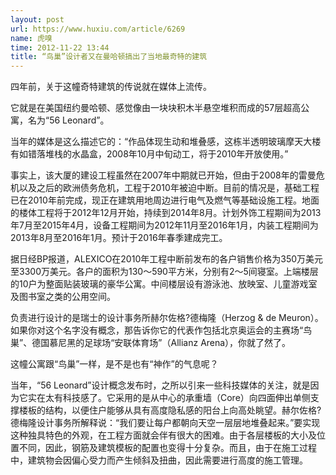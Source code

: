 ```yaml
---
layout: post
url: https://www.huxiu.com/article/6269
name: 虎嗅
time: 2012-11-22 13:44
title: “鸟巢”设计者又在曼哈顿搞出了当地最奇特的建筑
---
```

四年前，关于这幢奇特建筑的传说就在媒体上流传。

它就是在美国纽约曼哈顿、感觉像由一块块积木半悬空堆积而成的57层超高公寓，名为“56 Leonard”。

当年的媒体是这么描述它的：“作品体现生动和堆叠感，这栋半透明玻璃摩天大楼有如错落堆栈的水晶盒，2008年10月中旬动工，将于2010年开放使用。”

事实上，该大厦的建设工程虽然在2007年中期就已开始，但由于2008年的雷曼危机以及之后的欧洲债务危机，工程于2010年被迫中断。目前的情况是，基础工程已在2010年前完成，现正在建筑用地周边进行电气及燃气等基础设施工程。地面的楼体工程将于2012年12月开始，持续到2014年8月。计划外饰工程期间为2013年7月至2015年4月，设备工程期间为2012年11月至2016年1月，内装工程期间为2013年8月至2016年1月。预计于2016年春季建成完工。

据日经BP报道，ALEXICO在2010年工程中断前发布的各户销售价格为350万美元至3300万美元。各户的面积为130～590平方米，分别有2～5间寝室。上端楼层的10户为整面贴装玻璃的豪华公寓。中间楼层设有游泳池、放映室、儿童游戏室及图书室之类的公用空间。

负责进行设计的是瑞士的设计事务所赫尔佐格?德梅隆（Herzog & de Meuron）。如果你对这个名字没有概念，那告诉你它的代表作包括北京奥运会的主赛场“鸟巣”、德国慕尼黑的足球场“安联体育场”（Allianz Arena），你就了然了。

这幢公寓跟“鸟巢”一样，是不是也有“神作”的气息呢？

当年，“56 Leonard”设计概念发布时，之所以引来一些科技媒体的关注，就是因为它实在太有科技感了。它采用的是从中心的承重墙（Core）向四面伸出单侧支撑楼板的结构，以便住户能够从具有高度隐私感的阳台上向高处眺望。赫尔佐格?德梅隆设计事务所解释说：“我们要让每户都朝向天空一层层地堆叠起来。”要实现这种独具特色的外观，在工程方面就会伴有很大的困难。由于各层楼板的大小及位置不同，因此，钢筋及建筑模板的配置也变得十分复杂。而且，由于在施工过程中，建筑物会因偏心受力而产生倾斜及扭曲，因此需要进行高度的施工管理。

